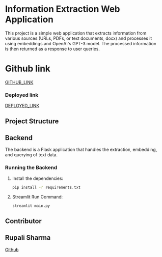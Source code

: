 # Information Extraction Web Application

This project is a simple web application that extracts information from various sources (URLs, PDFs, or text documents, docx) and processes it using embeddings and OpenAI's GPT-3 model. The processed information is then returned as a response to user queries.

# Github link

[GITHUB_LINK](https://github.com/rupali-12/Final_AIML_PYTHON_PROJECT)

### Deployed link

[DEPLOYED_LINK](https://final-aiml-python-project-rupali-sharma.streamlit.app/)

## Project Structure

## Backend

The backend is a Flask application that handles the extraction, embedding, and querying of text data.

### Running the Backend

1. Install the dependencies:

   ```bash
   pip install -r requirements.txt
   ```

2. Streamlit Run Command:

   ```bash
   streamlit main.py
   ```

## Contributor

## Rupali Sharma

[Github](https://github.com/rupali-12/Final_AIML_Project)
